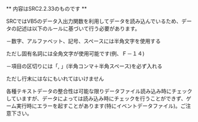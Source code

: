 ** 内容はSRC2.2.33のものです **

SRCではVB5のデータ入出力関数を利用してデータを読み込んでいるため、データの記述は以下のルールに基づいて行う必要があります。



－数字、アルファベット、記号、スペースには半角文字を使用する

ただし固有名詞には全角文字が使用可能です(例、Ｆ－１４)

－項目の区切りには「, 」(半角コンマ＋半角スペース)を必ず入れる

ただし行末にはなにもいれてはいけません



各種テキストデータの整合性は可能な限りデータファイル読み込み時にチェックしていますが、データによっては読み込み時にチェックを行うことができず、ゲーム実行時にエラーを起すことがあります(特にイベントデータファイル)。ご注意下さい。
